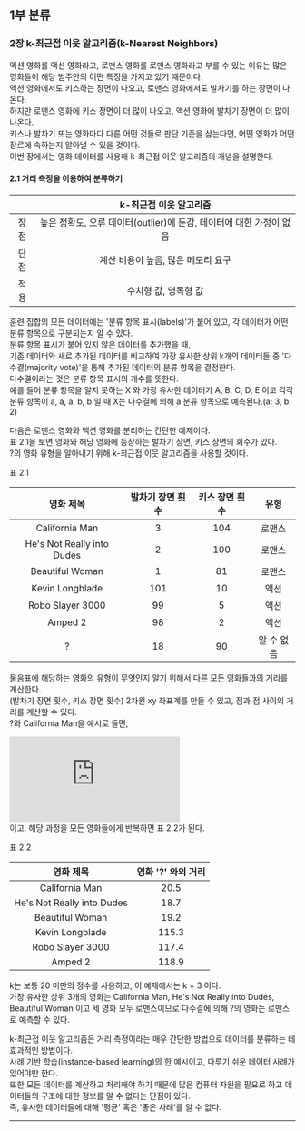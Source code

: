 ## __1부 분류__


### __2장 k-최근접 이웃 알고리즘(k-Nearest Neighbors)__

액션 영화를 액션 영화라고, 로맨스 영화를 로맨스 영화라고 부를 수 있는 이유는 많은 영화들이 해당 범주안의 어떤 특징을 가지고 있기 때문이다.  
액션 영화에서도 키스하는 장면이 나오고, 로맨스 영화에서도 발차기를 하는 장면이 나온다.  
하지만 로맨스 영화에 키스 장면이 더 많이 나오고, 액션 영화에 발차기 장면이 더 많이 나온다.  
키스나 발차기 또는 영화마다 다른 어떤 것들로 판단 기준을 삼는다면, 어떤 영화가 어떤 장르에 속하는지 알아낼 수 있을 것이다.  
이번 장에서는 영화 데이터를 사용해 k-최근접 이웃 알고리즘의 개념을 설명한다.  


#### 2.1 거리 측정을 이용하여 분류하기

|| k-최근접 이웃 알고리즘 |
| :---: | :---: |
| 장점 | 높은 정확도, 오류 데이터(outlier)에 둔감, 데이터에 대한 가정이 없음 |
| 단점 | 계산 비용이 높음, 많은 메모리 요구 |
| 적용 | 수치형 값, 명목형 값 |

훈련 집합의 모든 데이터에는 '분류 항목 표시(labels)'가 붙어 있고, 각 데이터가 어떤 분류 항목으로 구분되는지 알 수 있다.  
분류 항목 표시가 붙어 있지 않은 데이터를 추가했을 때,  
기존 데이터와 새로 추가된 데이터를 비교하여 가장 유사한 상위 k개의 데이터들 중 '다수결(majority vote)'을 통해 추가된 데이터의 분류 항목을 결정한다.  
다수결이라는 것은 분류 항목 표시의 개수를 뜻한다.  
예를 들어 분류 항목을 알지 못하는 X 와 가장 유사한 데이터가 A, B, C, D, E 이고 각각 분류 항목이 a, a, a, b, b 일 때 X는 다수결에 의해 a 분류 항목으로 예측된다.(a: 3, b: 2)  

다음은 로맨스 영화와 액션 영화를 분리하는 간단한 예제이다.  
표 2.1을 보면 영화와 해당 영화에 등장하는 발차기 장면, 키스 장면의 회수가 있다.  
?의 영화 유형을 알아내기 위해 k-최근접 이웃 알고리즘을 사용할 것이다.  

표 2.1

| 영화 제목 | 발차기 장면 횟수 | 키스 장면 횟수 | 유형 |
| :---: | :---: | :---: | :---: |
| California Man | 3 | 104 | 로맨스 |
| He's Not Really into Dudes | 2 | 100 | 로맨스 |
| Beautiful Woman | 1 | 81 | 로맨스 |
| Kevin Longblade | 101 | 10 | 액션 |
| Robo Slayer 3000 | 99 | 5 | 액션 |
| Amped 2 | 98 | 2 | 액션 |
| ? | 18 | 90 | 알 수 없음 |

물음표에 해당하는 영화의 유형이 무엇인지 알기 위해서 다른 모든 영화들과의 거리를 계산한다.  
(발차기 장면 횟수, 키스 장면 횟수) 2차원 xy 좌표계를 만들 수 있고, 점과 점 사이의 거리를 계산할 수 있다.  
?와 California Man을 예시로 들면,  

![equation](https://latex.codecogs.com/gif.latex?distance%20%3D%20%5Csqrt%7B%2818%20-%203%29%5E%202%20&plus;%20%2890%20-%20104%29%5E2%7D%20%5Capprox%2020.5)  
이고, 해당 과정을 모든 영화들에게 반복하면 표 2.2가 된다.

표 2.2

| 영화 제목 | 영화 '?' 와의 거리 |
| :---: | :---: |
| California Man | 20.5 |
| He's Not Really into Dudes | 18.7 |
| Beautiful Woman | 19.2 |
| Kevin Longblade | 115.3 |
| Robo Slayer 3000 | 117.4 |
| Amped 2 | 118.9 |

k는 보통 20 미만의 정수를 사용하고, 이 예제에서는 k = 3 이다.  
가장 유사한 상위 3개의 영화는 California Man, He's Not Really into Dudes, Beautiful Woman 이고 세 영화 모두 로맨스이므로 다수결에 의해 ?의 영화는 로맨스로 예측할 수 있다.  

k-최근접 이웃 알고리즘은 거리 측정이라는 매우 간단한 방법으로 데이터를 분류하는 데 효과적인 방법이다.  
사례 기반 학습(instance-based learning)의 한 예시이고, 다루기 쉬운 데이터 사례가 있어야만 한다.  
또한 모든 데이터를 계산하고 처리해야 하기 때문에 많은 컴퓨터 자원을 필요로 하고 데이터들의 구조에 대한 정보를 알 수 없다는 단점이 있다.  
즉, 유사한 데이터들에 대해 '평균' 혹은 '좋은 사례'를 알 수 없다.

---